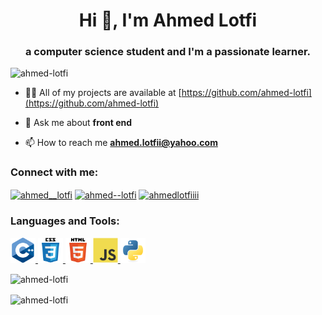 <h1 align="center">Hi 👋, I'm Ahmed Lotfi</h1>
<h3 align="center">a computer science student and I'm a passionate learner.</h3>

<p align="left"> <img src="https://komarev.com/ghpvc/?username=ahmed-lotfi&label=Profile%20views&color=0e75b6&style=flat" alt="ahmed-lotfi" /> </p>

- 👨‍💻 All of my projects are available at [https://github.com/ahmed-lotfi](https://github.com/ahmed-lotfi)

- 💬 Ask me about **front end**

- 📫 How to reach me **ahmed.lotfii@yahoo.com**

<h3 align="left">Connect with me:</h3>
<p align="left">
<a href="https://twitter.com/ahmed__lotfi" target="blank"><img align="center" src="https://raw.githubusercontent.com/rahuldkjain/github-profile-readme-generator/master/src/images/icons/Social/twitter.svg" alt="ahmed__lotfi" height="30" width="40" /></a>
<a href="https://linkedin.com/in/ahmed--lotfi" target="blank"><img align="center" src="https://raw.githubusercontent.com/rahuldkjain/github-profile-readme-generator/master/src/images/icons/Social/linked-in-alt.svg" alt="ahmed--lotfi" height="30" width="40" /></a>
<a href="https://fb.com/ahmedlotfiiii" target="blank"><img align="center" src="https://raw.githubusercontent.com/rahuldkjain/github-profile-readme-generator/master/src/images/icons/Social/facebook.svg" alt="ahmedlotfiiii" height="30" width="40" /></a>
</p>

<h3 align="left">Languages and Tools:</h3>
<p align="left"> <a href="https://www.w3schools.com/cpp/" target="_blank" rel="noreferrer"> <img src="https://raw.githubusercontent.com/devicons/devicon/master/icons/cplusplus/cplusplus-original.svg" alt="cplusplus" width="40" height="40"/> </a> <a href="https://www.w3schools.com/css/" target="_blank" rel="noreferrer"> <img src="https://raw.githubusercontent.com/devicons/devicon/master/icons/css3/css3-original-wordmark.svg" alt="css3" width="40" height="40"/> </a> <a href="https://www.w3.org/html/" target="_blank" rel="noreferrer"> <img src="https://raw.githubusercontent.com/devicons/devicon/master/icons/html5/html5-original-wordmark.svg" alt="html5" width="40" height="40"/> </a> <a href="https://developer.mozilla.org/en-US/docs/Web/JavaScript" target="_blank" rel="noreferrer"> <img src="https://raw.githubusercontent.com/devicons/devicon/master/icons/javascript/javascript-original.svg" alt="javascript" width="40" height="40"/> </a> <a href="https://www.python.org" target="_blank" rel="noreferrer"> <img src="https://raw.githubusercontent.com/devicons/devicon/master/icons/python/python-original.svg" alt="python" width="40" height="40"/> </a> </p>

<p><img align="center" src="https://github-readme-stats.vercel.app/api/top-langs?username=ahmed-lotfi&show_icons=true&locale=en&layout=compact" alt="ahmed-lotfi" /></p>

<p><img align="center" src="https://github-readme-streak-stats.herokuapp.com/?user=ahmed-lotfi&" alt="ahmed-lotfi" /></p>
